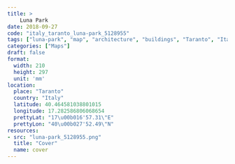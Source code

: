 ```yaml
---
title: > 
    Luna Park
date: 2018-09-27
code: "italy_taranto_luna-park_5128955"
tags: ["luna-park", "map", "architecture", "buildings", "Taranto", "Italy"]
categories: ["Maps"]
draft: false
format:
  width: 210
  height: 297
  unit: 'mm'
location:
  place: "Taranto"
  country: "Italy"
  latitude: 40.464581038801015
  longitude: 17.282586806068654
  prettyLat: "17\u00b016'57.31\"E"
  prettyLon: "40\u00b027'52.49\"N"
resources:
- src: "luna-park_5128955.png"
  title: "Cover"
  name: cover
---
```

